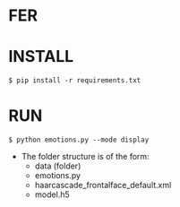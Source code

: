 # FER

# INSTALL 
```$ pip install -r requirements.txt```

# RUN 

```$ python emotions.py --mode display ```

- The folder structure is of the form:
    - data (folder)
    - emotions.py
    - haarcascade_frontalface_default.xml
    - model.h5